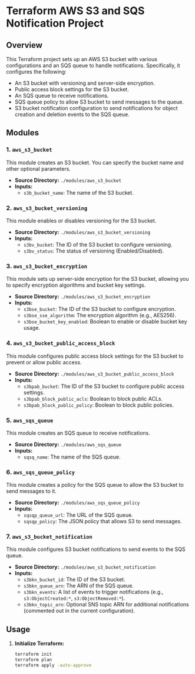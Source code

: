 # Terraform AWS S3 and SQS Notification Project

## Overview

This Terraform project sets up an AWS S3 bucket with various configurations and an SQS queue to handle notifications. Specifically, it configures the following:

- An S3 bucket with versioning and server-side encryption.
- Public access block settings for the S3 bucket.
- An SQS queue to receive notifications.
- SQS queue policy to allow S3 bucket to send messages to the queue.
- S3 bucket notification configuration to send notifications for object creation and deletion events to the SQS queue.

## Modules

### 1. `aws_s3_bucket`

This module creates an S3 bucket. You can specify the bucket name and other optional parameters.

- **Source Directory:** `./modules/aws_s3_bucket`
- **Inputs:**
  - `s3b_bucket_name`: The name of the S3 bucket.

### 2. `aws_s3_bucket_versioning`

This module enables or disables versioning for the S3 bucket.

- **Source Directory:** `./modules/aws_s3_bucket_versioning`
- **Inputs:**
  - `s3bv_bucket`: The ID of the S3 bucket to configure versioning.
  - `s3bv_status`: The status of versioning (Enabled/Disabled).

### 3. `aws_s3_bucket_encryption`

This module sets up server-side encryption for the S3 bucket, allowing you to specify encryption algorithms and bucket key settings.

- **Source Directory:** `./modules/aws_s3_bucket_encryption`
- **Inputs:**
  - `s3bse_bucket`: The ID of the S3 bucket to configure encryption.
  - `s3bse_sse_algorithm`: The encryption algorithm (e.g., AES256).
  - `s3bse_bucket_key_enabled`: Boolean to enable or disable bucket key usage.

### 4. `aws_s3_bucket_public_access_block`

This module configures public access block settings for the S3 bucket to prevent or allow public access.

- **Source Directory:** `./modules/aws_s3_bucket_public_access_block`
- **Inputs:**
  - `s3bpab_bucket`: The ID of the S3 bucket to configure public access settings.
  - `s3bpab_block_public_acls`: Boolean to block public ACLs.
  - `s3bpab_block_public_policy`: Boolean to block public policies.

### 5. `aws_sqs_queue`

This module creates an SQS queue to receive notifications.

- **Source Directory:** `./modules/aws_sqs_queue`
- **Inputs:**
  - `sqsq_name`: The name of the SQS queue.

### 6. `aws_sqs_queue_policy`

This module creates a policy for the SQS queue to allow the S3 bucket to send messages to it.

- **Source Directory:** `./modules/aws_sqs_queue_policy`
- **Inputs:**
  - `sqsqp_queue_url`: The URL of the SQS queue.
  - `sqsqp_policy`: The JSON policy that allows S3 to send messages.

### 7. `aws_s3_bucket_notification`

This module configures S3 bucket notifications to send events to the SQS queue.

- **Source Directory:** `./modules/aws_s3_bucket_notification`
- **Inputs:**
  - `s3bkn_bucket_id`: The ID of the S3 bucket.
  - `s3bkn_queue_arn`: The ARN of the SQS queue.
  - `s3bkn_events`: A list of events to trigger notifications (e.g., `s3:ObjectCreated:*`, `s3:ObjectRemoved:*`).
  - `s3bkn_topic_arn`: Optional SNS topic ARN for additional notifications (commented out in the current configuration).

## Usage

1. **Initialize Terraform:**

   ```bash
   terraform init
   terraform plan
   terraform apply -auto-approve
   
